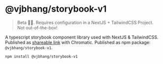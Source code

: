 # @vjbhang/storybook-v1

> Beta 👨‍💻. Requires configuration in a NextJS + TailwindCSS Project. Not out-of-the-box!

A typescript storybook component library used with NextJS & TailwindCSS. Published as [shareable link](https://www.chromatic.com/library?appId=64d591ef7ae0dca1cfbaeaf7) with Chromatic. Published as npm package: `@vjbhang/storybook-v1`.

```
npm install @vjbhang/storybook-v1
```